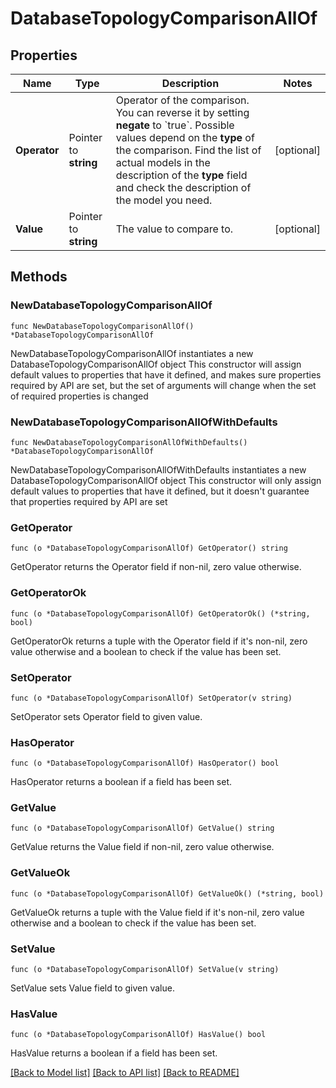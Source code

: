 # DatabaseTopologyComparisonAllOf

## Properties

Name | Type | Description | Notes
------------ | ------------- | ------------- | -------------
**Operator** | Pointer to **string** | Operator of the comparison. You can reverse it by setting **negate** to &#x60;true&#x60;.   Possible values depend on the **type** of the comparison. Find the list of actual models in the description of the **type** field and check the description of the model you need. | [optional] 
**Value** | Pointer to **string** | The value to compare to. | [optional] 

## Methods

### NewDatabaseTopologyComparisonAllOf

`func NewDatabaseTopologyComparisonAllOf() *DatabaseTopologyComparisonAllOf`

NewDatabaseTopologyComparisonAllOf instantiates a new DatabaseTopologyComparisonAllOf object
This constructor will assign default values to properties that have it defined,
and makes sure properties required by API are set, but the set of arguments
will change when the set of required properties is changed

### NewDatabaseTopologyComparisonAllOfWithDefaults

`func NewDatabaseTopologyComparisonAllOfWithDefaults() *DatabaseTopologyComparisonAllOf`

NewDatabaseTopologyComparisonAllOfWithDefaults instantiates a new DatabaseTopologyComparisonAllOf object
This constructor will only assign default values to properties that have it defined,
but it doesn't guarantee that properties required by API are set

### GetOperator

`func (o *DatabaseTopologyComparisonAllOf) GetOperator() string`

GetOperator returns the Operator field if non-nil, zero value otherwise.

### GetOperatorOk

`func (o *DatabaseTopologyComparisonAllOf) GetOperatorOk() (*string, bool)`

GetOperatorOk returns a tuple with the Operator field if it's non-nil, zero value otherwise
and a boolean to check if the value has been set.

### SetOperator

`func (o *DatabaseTopologyComparisonAllOf) SetOperator(v string)`

SetOperator sets Operator field to given value.

### HasOperator

`func (o *DatabaseTopologyComparisonAllOf) HasOperator() bool`

HasOperator returns a boolean if a field has been set.

### GetValue

`func (o *DatabaseTopologyComparisonAllOf) GetValue() string`

GetValue returns the Value field if non-nil, zero value otherwise.

### GetValueOk

`func (o *DatabaseTopologyComparisonAllOf) GetValueOk() (*string, bool)`

GetValueOk returns a tuple with the Value field if it's non-nil, zero value otherwise
and a boolean to check if the value has been set.

### SetValue

`func (o *DatabaseTopologyComparisonAllOf) SetValue(v string)`

SetValue sets Value field to given value.

### HasValue

`func (o *DatabaseTopologyComparisonAllOf) HasValue() bool`

HasValue returns a boolean if a field has been set.


[[Back to Model list]](../README.md#documentation-for-models) [[Back to API list]](../README.md#documentation-for-api-endpoints) [[Back to README]](../README.md)



